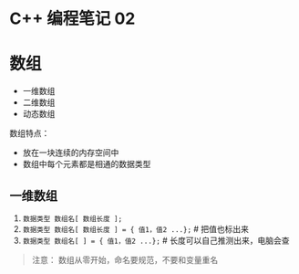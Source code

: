 # C++ 编程笔记 02

# 数组

- 一维数组
- 二维数组
- 动态数组

数组特点：
- 放在一块连续的内存空间中
- 数组中每个元素都是相通的数据类型

## 一维数组

1. `数据类型 数组名[ 数组长度 ];`
2. `数据类型 数组名[ 数组长度 ] = { 值1，值2 ...};` # 把值也标出来
3. `数据类型 数组名[ ] = { 值1，值2 ...};` # 长度可以自己推测出来，电脑会查

> 注意： 数组从零开始，命名要规范，不要和变量重名
